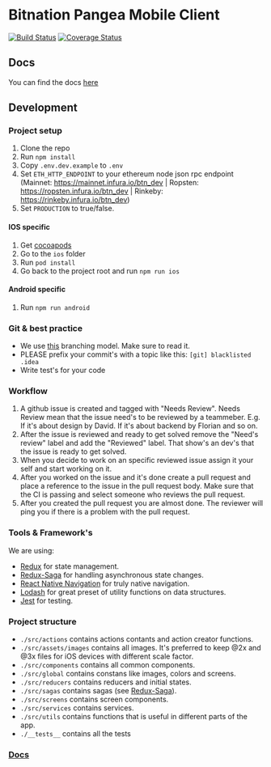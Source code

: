 # Bitnation Pangea Mobile Client

[![Build Status](https://semaphoreci.com/api/v1/florianlenz/bitnation-pangea-mobile/branches/master/badge.svg)](https://semaphoreci.com/florianlenz/bitnation-pangea-mobile)
[![Coverage Status](https://coveralls.io/repos/github/Bit-Nation/BITNATION-Pangea-mobile/badge.svg?branch=master)](https://coveralls.io/github/Bit-Nation/BITNATION-Pangea-mobile?branch=master)

## Docs
You can find the docs [here](http://bitnation-pangea-mobile.readthedocs.io/)

## Development

### Project setup

1. Clone the repo
2. Run `npm install`
3. Copy `.env.dev.example` to `.env`
4. Set `ETH_HTTP_ENDPOINT` to your ethereum node json rpc endpoint (Mainnet: https://mainnet.infura.io/btn_dev | Ropsten: https://ropsten.infura.io/btn_dev | Rinkeby: 	https://rinkeby.infura.io/btn_dev)
5. Set `PRODUCTION` to true/false.

#### IOS specific
1. Get [cocoapods](https://cocoapods.org/)
2. Go to the `ios` folder
3. Run `pod install`
4. Go back to the project root and run `npm run ios`

#### Android specific
1. Run `npm run android`

### Git & best practice

- We use [this](http://nvie.com/posts/a-successful-git-branching-model/) branching model. Make sure to read it.
- PLEASE prefix your commit's with a topic like this: `[git] blacklisted .idea`
- Write test's for your code

### Workflow
1. A github issue is created and tagged with "Needs Review". Needs Review mean that the issue need's to be reviewed by a teammeber. E.g. If it's about design by David. If it's about backend by Florian and so on. 
2. After the issue is reviewed and ready to get solved remove the "Need's review" label and add the "Reviewed" label. That show's an dev's that the issue is ready to get solved. 
3. When you decide to work on an specific reviewed issue assign it your self and start working on it.
4. After you worked on the issue and it's done create a pull request and place a reference to the issue in the pull request body. Make sure that the CI is passing and select someone who reviews the pull request. 
5. After you created the pull request you are almost done. The reviewer will ping you if there is a problem with the pull request.  

### Tools & Framework's
We are using:
- [Redux](https://github.com/reactjs/react-redux) for state management.
- [Redux-Saga](https://github.com/redux-saga/redux-saga) for handling asynchronous state changes.
- [React Native Navigation](https://github.com/wix/react-native-navigation) for truly native navigation.
- [Lodash](https://lodash.com) for great preset of utility functions on data structures.
- [Jest](https://facebook.github.io/jest/) for testing.

### Project structure

- `./src/actions` contains actions contants and action creator functions.
- `./src/assets/images` contains all images. It's preferred to keep @2x and @3x files for iOS devices with different scale factor.
- `./src/components` contains all common components.
- `./src/global` contains constans like images, colors and screens.
- `./src/reducers` contains reducers and initial states.
- `./src/sagas` contains sagas (see [Redux-Saga](https://github.com/redux-saga/redux-saga)).
- `./src/screens` contains screen components.
- `./src/services` contains services.
- `./src/utils` contains functions that is useful in different parts of the app.
- `./__tests__` contains all the tests

### [Docs](./docs/main.md)